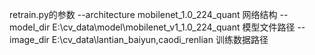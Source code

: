 retrain.py的参数
    --architecture  mobilenet_1.0_224_quant              网络结构
    --model_dir E:\cv_data\model\mobilenet_v1_1.0_224_quant     模型文件路径
    --image_dir E:\cv_data\lantian_baiyun,caodi_renlian         训练数据路径



